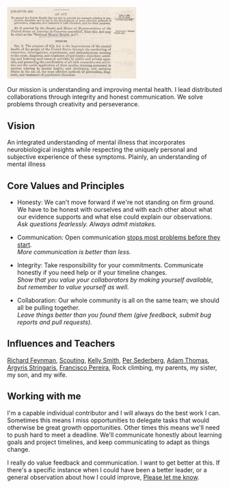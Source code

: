 <img src=static/assets/leadership/national_mental_health_act.png width="60%" alt="Mental Health Act">

Our mission is understanding and improving mental health. I lead distributed collaborations through integrity and honest communication. We solve problems through creativity and perseverance.  

## Vision

An integrated understanding of mental illness that incorporates neurobiological insights while respecting the uniquely personal and subjective experience of these symptoms. Plainly, an understanding of mental illness   

## Core Values and Principles

- Honesty: We can't move forward if we're not standing on firm ground. We have to be honest with ourselves and with each other about what our evidence supports and what else could explain our observations.  
*Ask questions fearlessly. Always admit mistakes.*   

- Communication: Open communication [stops most problems before they start](https://tvtropes.org/pmwiki/pmwiki.php/Main/PoorCommunicationKills).  
*More communication is better than less.*  

- Integrity: Take responsibility for your commitments. Communicate honestly if you need help or if your timeline changes.  
*Show that you value your collaborators by making yourself available, but remember to value yourself as well.*

- Collaboration: Our whole community is all on the same team; we should all be pulling together.  
*Leave things better than you found them (give feedback, submit bug reports and pull requests).* 

## Influences and Teachers

[Richard Feynman](https://calteches.library.caltech.edu/51/2/CargoCult.htm), [Scouting](https://www.scouting.org/outdoor-programs/leave-no-trace/), [Kelly Smith](https://kcs098.wixsite.com/research/my-research), [Per Sederberg](https://psychology.as.virginia.edu/people/sederberg), [Adam Thomas](https://www.nimh.nih.gov/research/research-conducted-at-nimh/principal-investigators/adam-g-thomas-phd), [Argyris Stringaris](https://profiles.ucl.ac.uk/86742-argyris-stringaris), [Francisco Pereira](https://www.nimh.nih.gov/research/research-conducted-at-nimh/principal-investigators/francisco-pereira-phd), Rock climbing, my parents, my sister, my son, and my wife.

## Working with me

I'm a capable individual contributor and I will always do the best work I can. Sometimes this means I miss opportunities to delegate tasks that would otherwise be great growth opportunities. Other times this means we'll need to push hard to meet a deadline. We'll communicate honestly about learning goals and project timelines, and keep communicating to adapt as things change.  

I really do value feedback and communication. I want to get better at this. If there's a specific instance when I could have been a better leader, or a general observation about how I could improve, [Please let me know](mailto:Dylan.Nielson@gmail.com).


